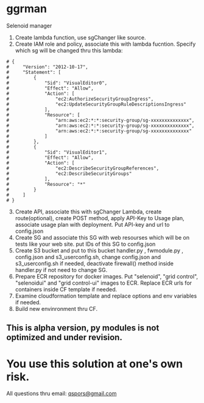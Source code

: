 # ggrman
Selenoid manager
1) Create lambda function, use sgChanger like source.
2) Create IAM role and policy, associate this with lambda fucntion. Specify which sg will be changed thru this lambda:
```
# {
#     "Version": "2012-10-17",
#     "Statement": [
#         {
#             "Sid": "VisualEditor0",
#             "Effect": "Allow",
#             "Action": [   
#                 "ec2:AuthorizeSecurityGroupIngress",
#                 "ec2:UpdateSecurityGroupRuleDescriptionsIngress"
#             ],
#             "Resource": [
#                 "arn:aws:ec2:*:*:security-group/sg-xxxxxxxxxxxxxx",
#                 "arn:aws:ec2:*:*:security-group/sg-xxxxxxxxxxxxxx",
#                 "arn:aws:ec2:*:*:security-group/sg-xxxxxxxxxxxxxx"
#             ]
#         },
#         {
#             "Sid": "VisualEditor1",
#             "Effect": "Allow",
#             "Action": [
#                 "ec2:DescribeSecurityGroupReferences",
#                 "ec2:DescribeSecurityGroups"
#             ],
#             "Resource": "*"
#         }
#     ]
# }
```
3) Create API, associate this with sgChanger Lambda, create route(optional), create POST method, apply API-Key to Usage plan,        associate usage plan with deployment. Put API-key and url to config.json
4) Create SG and associate this SG with web resourses which will be on tests like your web site. put IDs of this SG to          config.json
5) Create S3 bucket and put to this bucket handler.py , fwmodule.py , config.json and s3_userconfig.sh, change config.json      and s3_userconfig.sh if needed, deactivate firewall() method inside handler.py if not need to change SG.
6) Prepare ECR repository for docker images. Put "selenoid", "grid control", "selenoidui" and "grid control-ui" images to ECR.
   Replace ECR urls for containers inside CF template if needed.
7) Examine cloudformation template and replace options and env variables if needed.
8) Build new envinronment thru CF.

## This is alpha version, py modules is not optimized and under revision.
# You use this solution at one's own risk.
All questions thru email: qspors@gmail.com
    
